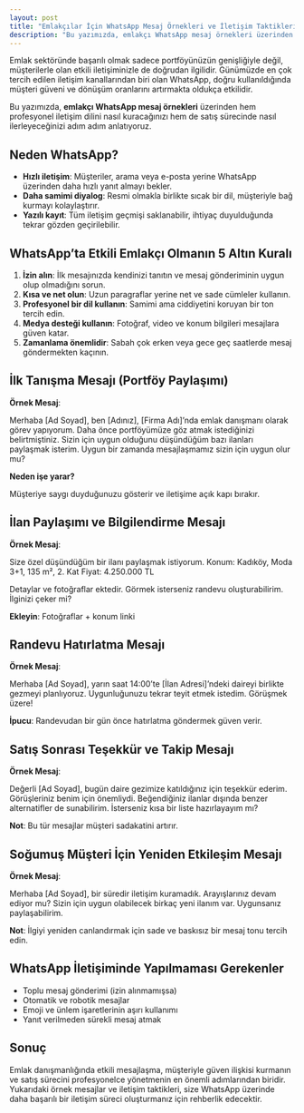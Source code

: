 ```yaml
---
layout: post
title: "Emlakçılar İçin WhatsApp Mesaj Örnekleri ve İletişim Taktikleri"
description: "Bu yazımızda, emlakçı WhatsApp mesaj örnekleri üzerinden hem profesyonel iletişim dilini nasıl kuracağınızı hem de satış sürecinde nasıl ilerleyeceğinizi adım adım anlatıyoruz."
---
```


Emlak sektöründe başarılı olmak sadece portföyünüzün genişliğiyle değil, müşterilerle olan etkili iletişiminizle de doğrudan ilgilidir. Günümüzde en çok tercih edilen iletişim kanallarından biri olan WhatsApp, doğru kullanıldığında müşteri güveni ve dönüşüm oranlarını artırmakta oldukça etkilidir.

Bu yazımızda, **emlakçı WhatsApp mesaj örnekleri** üzerinden hem profesyonel iletişim dilini nasıl kuracağınızı hem de satış sürecinde nasıl ilerleyeceğinizi adım adım anlatıyoruz.

## Neden WhatsApp?

- **Hızlı iletişim**: Müşteriler, arama veya e-posta yerine WhatsApp üzerinden daha hızlı yanıt almayı bekler.
- **Daha samimi diyalog**: Resmi olmakla birlikte sıcak bir dil, müşteriyle bağ kurmayı kolaylaştırır.
- **Yazılı kayıt**: Tüm iletişim geçmişi saklanabilir, ihtiyaç duyulduğunda tekrar gözden geçirilebilir.

## WhatsApp’ta Etkili Emlakçı Olmanın 5 Altın Kuralı

1. **İzin alın**: İlk mesajınızda kendinizi tanıtın ve mesaj gönderiminin uygun olup olmadığını sorun.
2. **Kısa ve net olun**: Uzun paragraflar yerine net ve sade cümleler kullanın.
3. **Profesyonel bir dil kullanın**: Samimi ama ciddiyetini koruyan bir ton tercih edin.
4. **Medya desteği kullanın**: Fotoğraf, video ve konum bilgileri mesajlara güven katar.
5. **Zamanlama önemlidir**: Sabah çok erken veya gece geç saatlerde mesaj göndermekten kaçının.

## İlk Tanışma Mesajı (Portföy Paylaşımı)

**Örnek Mesaj**:

Merhaba [Ad Soyad], ben [Adınız], [Firma Adı]’nda emlak danışmanı olarak görev yapıyorum. Daha önce portföyümüze göz atmak istediğinizi belirtmiştiniz. Sizin için uygun olduğunu düşündüğüm bazı ilanları paylaşmak isterim. Uygun bir zamanda mesajlaşmamız sizin için uygun olur mu?

**Neden işe yarar?**

Müşteriye saygı duyduğunuzu gösterir ve iletişime açık kapı bırakır.

## İlan Paylaşımı ve Bilgilendirme Mesajı

**Örnek Mesaj**:

Size özel düşündüğüm bir ilanı paylaşmak istiyorum. 
Konum: Kadıköy, Moda
3+1, 135 m², 2. Kat
Fiyat: 4.250.000 TL

Detaylar ve fotoğraflar ektedir. Görmek isterseniz randevu oluşturabilirim. İlginizi çeker mi?

**Ekleyin**: Fotoğraflar + konum linki

## Randevu Hatırlatma Mesajı

**Örnek Mesaj**:

Merhaba [Ad Soyad], yarın saat 14:00’te [İlan Adresi]’ndeki daireyi birlikte gezmeyi planlıyoruz. Uygunluğunuzu tekrar teyit etmek istedim. Görüşmek üzere!

**İpucu**: Randevudan bir gün önce hatırlatma göndermek güven verir.

## Satış Sonrası Teşekkür ve Takip Mesajı

**Örnek Mesaj**:

Değerli [Ad Soyad], bugün daire gezimize katıldığınız için teşekkür ederim. Görüşleriniz benim için önemliydi. Beğendiğiniz ilanlar dışında benzer alternatifler de sunabilirim. İsterseniz kısa bir liste hazırlayayım mı?

**Not**: Bu tür mesajlar müşteri sadakatini artırır.

## Soğumuş Müşteri İçin Yeniden Etkileşim Mesajı

**Örnek Mesaj**:

Merhaba [Ad Soyad], bir süredir iletişim kuramadık. Arayışlarınız devam ediyor mu? Sizin için uygun olabilecek birkaç yeni ilanım var. Uygunsanız paylaşabilirim.

**Not**: İlgiyi yeniden canlandırmak için sade ve baskısız bir mesaj tonu tercih edin.

## WhatsApp İletişiminde Yapılmaması Gerekenler

- Toplu mesaj gönderimi (izin alınmamışsa)
- Otomatik ve robotik mesajlar
- Emoji ve ünlem işaretlerinin aşırı kullanımı
- Yanıt verilmeden sürekli mesaj atmak

## Sonuç

Emlak danışmanlığında etkili mesajlaşma, müşteriyle güven ilişkisi kurmanın ve satış sürecini profesyonelce yönetmenin en önemli adımlarından biridir. Yukarıdaki örnek mesajlar ve iletişim taktikleri, size WhatsApp üzerinde daha başarılı bir iletişim süreci oluşturmanız için rehberlik edecektir.